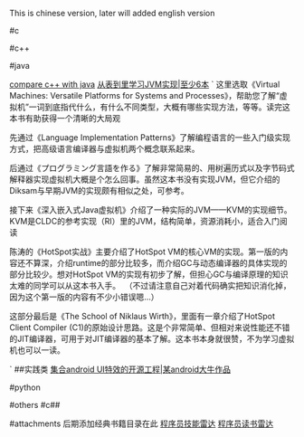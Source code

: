 
This is chinese version, later will added english version

#c

#c++

#java


[compare c++ with java](https://java.quanke.name/%E9%99%84%E5%BD%95B%20%E5%AF%B9%E6%AF%94C++%E5%92%8CJava.html)
[从表到里学习JVM实现|至少6本](https://www.douban.com/doulist/2545443/)
`
这里选取《Virtual Machines: Versatile Platforms for Systems and Processes》，帮助您了解“虚拟机”一词到底指代什么，有什么不同类型，大概有哪些实现方法，等等。读完这本书有助获得一个清晰的大局观

先通过《Language Implementation Patterns》了解编程语言的一些入门级实现方式，把高级语言编译器与虚拟机两个概念联系起来。 

后通过《プログラミング言語を作る》了解非常简易的、用树遍历式以及字节码式解释器实现虚拟机大概是个怎么回事。虽然这本书没有实现JVM，但它介绍的Diksam与早期JVM的实现颇有相似之处，可参考。 

接下来《深入嵌入式Java虚拟机》介绍了一种实际的JVM——KVM的实现细节。KVM是CLDC的参考实现（RI）里的JVM，结构简单，资源消耗小，适合入门阅读

陈涛的《HotSpot实战》主要介绍了HotSpot VM的核心VM的实现。第一版的内容还不算深，介绍runtime的部分比较多，而介绍GC与动态编译器的具体实现的部分比较少。想对HotSpot VM的实现有初步了解，但担心GC与编译原理的知识太难的同学可以从这本书入手。 
（不过请注意自己对着代码确实把知识消化掉，因为这个第一版的内容有不少小错误嗯…） 

这部分最后是《The School of Niklaus Wirth》，里面有一章介绍了HotSpot Client Compiler (C1)的原始设计思路。这是个非常简单、但相对来说性能还不错的JIT编译器，可用于对JIT编译器的基本了解。这本书本身就很赞，不为学习虚拟机也可以一读。 

`
##实践类
[集合android UI特效的开源工程|某android大牛作品](http://www.codekk.com)


#python

#others
#c##

#attachments
后期添加经典书籍目录在此
[程序员技能雷达](http://yanghuidang.iteye.com/blog/1267547)
[程序员读书雷达](http://m.blog.csdn.net/article/details?id=52329358)
